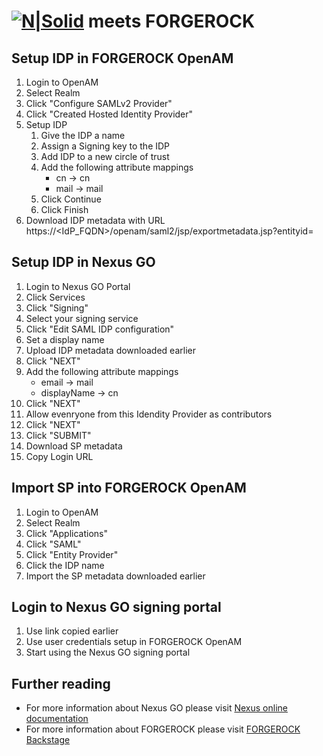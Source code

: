 # [![N|Solid](https://ngazngoblobpub.blob.core.windows.net/static/nexus-go-logo-black.png)](https://www.nexusgroup.com/) meets FORGEROCK

## Setup IDP in FORGEROCK OpenAM
1. Login to OpenAM
2. Select Realm
3. Click "Configure SAMLv2 Provider"
4. Click "Created Hosted Identity Provider"
5. Setup IDP
    1. Give the IDP a name
    2. Assign a Signing key to the IDP
    3. Add IDP to a new circle of trust
    4. Add the following attribute mappings
        * cn -> cn
        * mail -> mail    
    5. Click Continue
    6. Click Finish
6. Download IDP metadata with URL https://<IdP_FQDN>/openam/saml2/jsp/exportmetadata.jsp?entityid=<name of IDP>

## Setup IDP in Nexus GO
1. Login to Nexus GO Portal
2. Click Services
3. Click "Signing"
4. Select your signing service
5. Click "Edit SAML IDP configuration"
6. Set a display name
7. Upload IDP metadata downloaded earlier
8. Click "NEXT"
9. Add the following attribute mappings
    * email -> mail
    * displayName -> cn
10. Click "NEXT"
11. Allow evenryone from this Idendity Provider as contributors
12. Click "NEXT"
13. Click "SUBMIT"
14. Download SP metadata
15. Copy Login URL

## Import SP into FORGEROCK OpenAM
1. Login to OpenAM
2. Select Realm
3. Click "Applications"
4. Click "SAML"
5. Click "Entity Provider"
6. Click the IDP name
7. Import the SP metadata downloaded earlier

## Login to Nexus GO signing portal
1. Use link copied earlier
2. Use user credentials setup in FORGEROCK OpenAM
3. Start using the Nexus GO signing portal

## Further reading
* For more information about Nexus GO please visit [Nexus online documentation](https://doc.nexusgroup.com)
* For more information about FORGEROCK please visit [FORGEROCK Backstage](https://backstage.forgerock.com)


